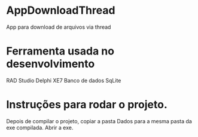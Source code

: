 # AppDownloadThread
App para download de arquivos via thread

# Ferramenta usada no desenvolvimento
RAD Studio Delphi XE7
Banco de dados SqLite

# Instruções para rodar o projeto.

Depois de compilar o projeto, copiar a pasta Dados para a mesma pasta da exe compilada.
Abrir a exe.

